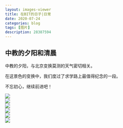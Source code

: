 ```yaml
---
layout: images-viewer
title: 在BIT的日子|日常
date: 2020-07-24
categories: blog
tags: [图片]
description: 28387594
---
```


## 中教的夕阳和清晨

中教的夕阳，与北京变换莫测的天气密切相关。

在这景色的变换中，我们度过了求学路上最值得纪念的一段。

不忘初心，继续前进吧！


<div class="gallery">
	<div><a href="https://gitee.com/XintingXu/Images-07111301-daily/raw/master/shortcuts/DSCN0113.JPG"><img src="http://gitee.com/XintingXu/Images-07111301-daily/raw/master/shortcuts/DSCN0113.JPG" /></a></div>
	<div><a href="https://gitee.com/XintingXu/Images-07111301-daily/raw/master/shortcuts/DSCN0114.JPG"><img src="http://gitee.com/XintingXu/Images-07111301-daily/raw/master/shortcuts/DSCN0114.JPG" /></a></div>
	<div><a href="https://gitee.com/XintingXu/Images-07111301-daily/raw/master/shortcuts/DSCN0117.JPG"><img src="http://gitee.com/XintingXu/Images-07111301-daily/raw/master/shortcuts/DSCN0117.JPG" /></a></div>
	<div><a href="https://gitee.com/XintingXu/Images-07111301-daily/raw/master/shortcuts/DSCN0187.JPG"><img src="http://gitee.com/XintingXu/Images-07111301-daily/raw/master/shortcuts/DSCN0187.JPG" /></a></div>
	<div><a href="https://gitee.com/XintingXu/Images-07111301-daily/raw/master/shortcuts/DSCN0505.JPG"><img src="http://gitee.com/XintingXu/Images-07111301-daily/raw/master/shortcuts/DSCN0505.JPG" /></a></div>
	<div><a href="https://gitee.com/XintingXu/Images-07111301-daily/raw/master/shortcuts/DSCN0506.JPG"><img src="http://gitee.com/XintingXu/Images-07111301-daily/raw/master/shortcuts/DSCN0506.JPG" /></a></div>
</div>
